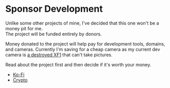 # Sponsor Development
Unlike some other projects of mine, I've decided that this one won't be a money pit for me.  
The project will be funded entirely by donors.

Money donated to the project will help pay for development tools, domains, and cameras.
Currently I'm saving for a cheap camera as my current dev camera is [a destroyed XF1](https://danielc.dev/blog/fujifilm-xf1-teardown) that can't take pictures.

Read about the project first and then decide if it's worth your money.

- [Ko-Fi](https://ko-fi.com/petabyte/)
- [Crypto](https://danielc.dev/donate.html)
